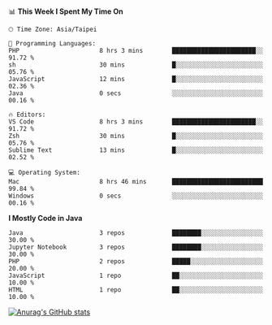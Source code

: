 <!--### Hi there 👋-->

<!--
**treevel/treevel** is a ✨ _special_ ✨ repository because its `README.md` (this file) appears on your GitHub profile.

Here are some ideas to get you started:

- 🔭 I’m currently working on ...
- 🌱 I’m currently learning ...
- 👯 I’m looking to collaborate on ...
- 🤔 I’m looking for help with ...
- 💬 Ask me about ...
- 📫 How to reach me: ...
- 😄 Pronouns: ...
- ⚡ Fun fact: ...
-->

<!--START_SECTION:waka-->
📊 **This Week I Spent My Time On** 

```text
🕑︎ Time Zone: Asia/Taipei

💬 Programming Languages: 
PHP                      8 hrs 3 mins        ███████████████████████░░   91.72 % 
sh                       30 mins             █░░░░░░░░░░░░░░░░░░░░░░░░   05.76 % 
JavaScript               12 mins             █░░░░░░░░░░░░░░░░░░░░░░░░   02.36 % 
Java                     0 secs              ░░░░░░░░░░░░░░░░░░░░░░░░░   00.16 % 

🔥 Editors: 
VS Code                  8 hrs 3 mins        ███████████████████████░░   91.72 % 
Zsh                      30 mins             █░░░░░░░░░░░░░░░░░░░░░░░░   05.76 % 
Sublime Text             13 mins             █░░░░░░░░░░░░░░░░░░░░░░░░   02.52 % 

💻 Operating System: 
Mac                      8 hrs 46 mins       █████████████████████████   99.84 % 
Windows                  0 secs              ░░░░░░░░░░░░░░░░░░░░░░░░░   00.16 % 
```

**I Mostly Code in Java** 

```text
Java                     3 repos             ████████░░░░░░░░░░░░░░░░░   30.00 % 
Jupyter Notebook         3 repos             ████████░░░░░░░░░░░░░░░░░   30.00 % 
PHP                      2 repos             █████░░░░░░░░░░░░░░░░░░░░   20.00 % 
JavaScript               1 repo              ██░░░░░░░░░░░░░░░░░░░░░░░   10.00 % 
HTML                     1 repo              ██░░░░░░░░░░░░░░░░░░░░░░░   10.00 % 
```




<!--END_SECTION:waka-->

<!-- GitHub Stats Card-->
[![Anurag's GitHub stats](https://github-readme-stats.vercel.app/api?username=treevel&show_icons=true&theme=monokai&count_private=true)](https://github.com/anuraghazra/github-readme-stats)
